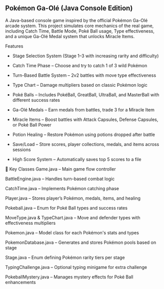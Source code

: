 ## Pokémon Ga-Olé (Java Console Edition)
A Java-based console game inspired by the official Pokémon Ga-Olé arcade system. This project simulates core mechanics of the real game, including Catch Time, Battle Mode, Poké Ball usage, Type effectiveness, and a unique Ga-Olé Medal system that unlocks Miracle Items.

Features
* Stage Selection System (Stage 1–3 with increasing rarity and difficulty)

* Catch Time Phase – Choose and try to catch 1 of 3 wild Pokémon

* Turn-Based Battle System – 2v2 battles with move type effectiveness

* Type Chart – Damage multipliers based on classic Pokémon logic

* Poké Balls – Includes PokéBall, GreatBall, UltraBall, and MasterBall with different success rates

* Ga-Olé Medals – Earn medals from battles, trade 3 for a Miracle Item

* Miracle Items – Boost battles with Attack Capsules, Defense Capsules, or Poké Ball Power

* Potion Healing – Restore Pokémon using potions dropped after battle

* Save/Load – Store scores, player collections, medals, and items across sessions

* High Score System – Automatically saves top 5 scores to a file


🧩 Key Classes
Game.java – Main game flow controller

BattleEngine.java – Handles turn-based combat logic

CatchTime.java – Implements Pokémon catching phase

Player.java – Stores player’s Pokémon, medals, items, and healing

Pokeball.java – Enum for Poké Ball types and success rates

MoveType.java & TypeChart.java – Move and defender types with effectiveness multipliers

Pokemon.java – Model class for each Pokémon's stats and types

PokemonDatabase.java – Generates and stores Pokémon pools based on stage

Stage.java – Enum defining Pokémon rarity tiers per stage

TypingChallenge.java – Optional typing minigame for extra challenge

PokeballMystery.java – Manages mystery effects for Poké Ball enhancements

